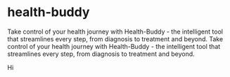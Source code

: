 # health-buddy
Take control of your health journey with Health-Buddy - the intelligent tool that streamlines every step, from diagnosis to treatment and beyond.
Take control of your health journey with Health-Buddy - the intelligent tool that streamlines every step, from diagnosis to treatment and beyond.

Hi
